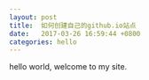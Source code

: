 ```yaml
---
layout: post
title:  如何创建自己的github.io站点
date:   2017-03-26 16:59:44 +0800
categories: hello
---
```


hello world, welcome to my site.


